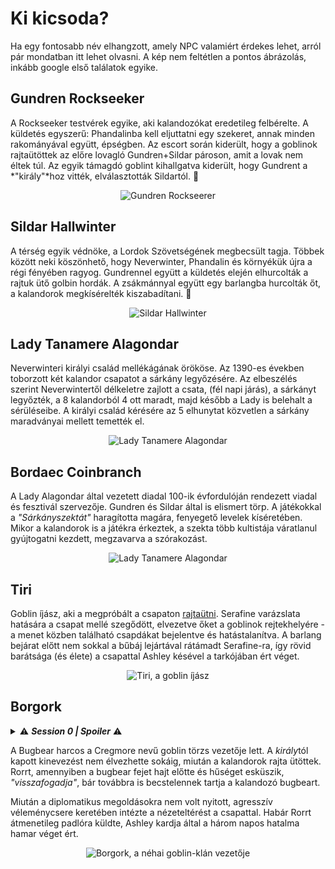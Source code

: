 # Ki kicsoda?

Ha egy fontosabb név elhangzott, amely NPC valamiért érdekes lehet, arról pár mondatban itt lehet olvasni. A kép nem feltétlen a pontos ábrázolás, inkább google első találatok egyike.

## Gundren Rockseeker

A Rockseeker testvérek egyike, aki kalandozókat eredetileg felbérelte. A küldetés egyszerű: Phandalinba kell eljuttatni egy szekeret, annak minden rakományával együtt, épségben. Az escort során kiderült, hogy a goblinok rajtaütöttek az előre lovagló Gundren+Sildar pároson, amit a lovak nem éltek túl. Az egyik támagdó goblint kihallgatva kiderült, hogy Gundrent a *"király"*hoz vitték, elválasztották Sildartól. 🔁

<center>

![Gundren Rockseerer](./images/npcs/gundren.png)

</center>

## Sildar Hallwinter

A térség egyik védnöke, a Lordok Szövetségének megbecsült tagja. Többek között neki köszönhető, hogy Neverwinter, Phandalin és környékük újra a régi fényében ragyog. Gundrennel együtt a küldetés elején elhurcolták a rajtuk ütő golbin hordák. A zsákmánnyal együtt egy barlangba hurcolták őt, a kalandorok megkísérelték kiszabadítani. 🔁

<center>

![Sildar Hallwinter](./images/npcs/Sildar.png)

</center>

## Lady Tanamere Alagondar

Neverwinteri királyi család mellékágának örököse. Az 1390-es években toborzott két kalandor csapatot a sárkány legyőzésére. Az elbeszélés szerint Neverwintertől délkeletre zajlott a csata, (fél napi járás), a sárkányt legyőzték, a 8 kalandorból 4 ott maradt, majd később a Lady is belehalt a sérüléseibe. A királyi család kérésére az 5 elhunytat közvetlen a sárkány maradványai mellett temették el.
<center>

![Lady Tanamere Alagondar](./images/npcs/lady-alagondar.png)

</center>

## Bordaec Coinbranch

A Lady Alagondar által vezetett diadal 100-ik évfordulóján rendezett viadal és fesztivál szervezője. Gundren és Sildar által is elismert törp. A játékokkal a *"Sárkányszektát"* haragította magára, fenyegető levelek kíséretében. Mikor a kalandorok is a játékra érkeztek, a szekta több kultistája váratlanul gyújtogatni kezdett, megzavarva a szórakozást.

<center>

![Lady Tanamere Alagondar](./images/npcs/bordaec.jpg)

</center>

## Tiri

Goblin íjász, aki a megpróbált a csapaton <a href='./session-6.md#tiri_introduction'>rajtaütni</a>. Serafine varázslata hatására a csapat mellé szegődött, elvezetve őket a goblinok rejtekhelyére - a menet közben található csapdákat bejelentve és hatástalanítva. A barlang bejárat előtt nem sokkal a bűbáj lejártával rátámadt Serafine-ra, így rövid barátsága (és élete) a csapattal Ashley késével a tarkójában ért véget.

<center>

![Tiri, a goblin íjász](./images/npcs/tiri.png)

</center>

## Borgork

<details>
  <summary>⚠ <b><i>Session 0 | Spoiler</i></b> ⚠</summary>
  A Bonebreaker nevű bugbear klán egyik kiváló harcosa, aki a sámánjuk, Thernurr meggyilkolása után együtt indult Rorral megkeresni Churrark ellopott koponyáját. Miután találkoztak Nanával, és Rorr nem hagyta, hogy megölje az ifjú eladrint, Thernurr kitagadta Rorrt, árulónak nevezve, majd a maga útjára indult.
</details>

A Bugbear harcos a Cregmore nevű goblin törzs vezetője lett. A *király*tól kapott kinevezést nem élvezhette sokáig, miután a kalandorok rajta ütöttek. Rorrt, amennyiben a bugbear fejet hajt előtte és hűséget esküszik, *"visszafogadja"*, bár továbbra is becstelennek tartja a kalandozó bugbeart.

Miután a diplomatikus megoldásokra nem volt nyitott, agresszív véleménycsere keretében intézte a nézeteltérést a csapattal.
Habár Rorrt átmenetileg padlóra küldte, Ashley kardja által a három napos hatalma hamar véget ért.

<center>

![Borgork, a néhai goblin-klán vezetője](./images/npcs/borgork.jpg)

</center>
